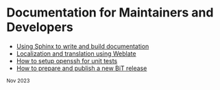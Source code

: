 # Documentation for Maintainers and Developers

<!-- TOC start -->
- [Using Sphinx to write and build documentation](1_doc_maintenance_howto.md)
- [Localization and translation using Weblate](2_localization.md)
- [How to setup openssh for unit tests](3_How_to_set_up_openssh_server_for_ssh_unit_tests.md)
- [How to prepare and publish a new BiT release](BiT_release_process.md)
<!-- TOC end -->

<sub>Nov 2023</sub>
